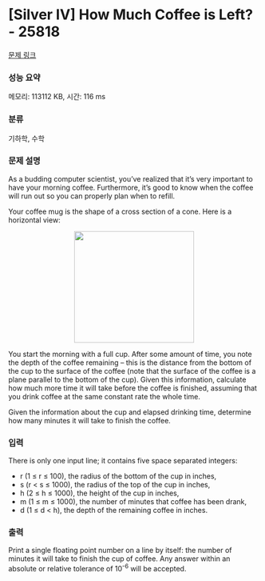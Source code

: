 # [Silver IV] How Much Coffee is Left? - 25818 

[문제 링크](https://www.acmicpc.net/problem/25818) 

### 성능 요약

메모리: 113112 KB, 시간: 116 ms

### 분류

기하학, 수학

### 문제 설명

<p>As a budding computer scientist, you’ve realized that it’s very important to have your morning coffee. Furthermore, it’s good to know when the coffee will run out so you can properly plan when to refill.</p>

<p>Your coffee mug is the shape of a cross section of a cone. Here is a horizontal view:</p>

<p style="text-align: center;"><img alt="" src="https://upload.acmicpc.net/8cced1c5-892a-4a23-ad6c-2e66ef09baf3/-/preview/" style="width: 240px; height: 223px;"></p>

<p>You start the morning with a full cup. After some amount of time, you note the depth of the coffee remaining – this is the distance from the bottom of the cup to the surface of the coffee (note that the surface of the coffee is a plane parallel to the bottom of the cup). Given this information, calculate how much more time it will take before the coffee is finished, assuming that you drink coffee at the same constant rate the whole time.</p>

<p>Given the information about the cup and elapsed drinking time, determine how many minutes it will take to finish the coffee.</p>

### 입력 

 <p>There is only one input line; it contains five space separated integers:</p>

<ul>
	<li>r (1 ≤ r ≤ 100), the radius of the bottom of the cup in inches,</li>
	<li>s (r < s ≤ 1000), the radius of the top of the cup in inches,</li>
	<li>h (2 ≤ h ≤ 1000), the height of the cup in inches,</li>
	<li>m (1 ≤ m ≤ 1000), the number of minutes that coffee has been drank,</li>
	<li>d (1 ≤ d < h), the depth of the remaining coffee in inches.</li>
</ul>

### 출력 

 <p>Print a single floating point number on a line by itself: the number of minutes it will take to finish the cup of coffee. Any answer within an absolute or relative tolerance of 10<sup>-6</sup> will be accepted.</p>

